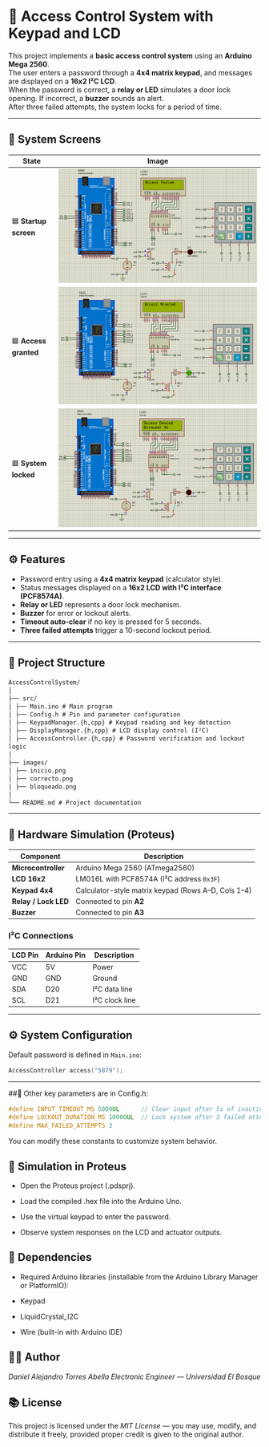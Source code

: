 # 🔐 Access Control System with Keypad and LCD

This project implements a **basic access control system** using an **Arduino Mega 2560**.  
The user enters a password through a **4x4 matrix keypad**, and messages are displayed on a **16x2 I²C LCD**.  
When the password is correct, a **relay or LED** simulates a door lock opening. If incorrect, a **buzzer** sounds an alert.  
After three failed attempts, the system locks for a period of time.

---

## 📸 System Screens

| State | Image |
|--------|--------|
| 🟦 **Startup screen** | ![Startup](images/Start.png) |
| 🟩 **Access granted** | ![Granted](images/Correct.png) |
| 🟥 **System locked** | ![Locked](images/Bloqued.png) |

---

## ⚙️ Features

- Password entry using a **4x4 matrix keypad** (calculator style).  
- Status messages displayed on a **16x2 LCD with I²C interface (PCF8574A)**.  
- **Relay or LED** represents a door lock mechanism.  
- **Buzzer** for error or lockout alerts.  
- **Timeout auto-clear** if no key is pressed for 5 seconds.  
- **Three failed attempts** trigger a 10-second lockout period.

---

## 🧠 Project Structure

    AccessControlSystem/
    │
    ├── src/
    │ ├── Main.ino # Main program
    │ ├── Config.h # Pin and parameter configuration
    │ ├── KeypadManager.{h,cpp} # Keypad reading and key detection
    │ ├── DisplayManager.{h,cpp} # LCD display control (I²C)
    │ ├── AccessController.{h,cpp} # Password verification and lockout logic
    │
    ├── images/
    │ ├── inicio.png
    │ ├── correcto.png
    │ ├── bloqueado.png
    │
    └── README.md # Project documentation


---

## 🔌 Hardware Simulation (Proteus)

| Component | Description |
|------------|--------------|
| **Microcontroller** | Arduino Mega 2560 (ATmega2560) |
| **LCD 16x2** | LM016L with PCF8574A (I²C address `0x3F`) |
| **Keypad 4x4** | Calculator-style matrix keypad (Rows A–D, Cols 1–4) |
| **Relay / Lock LED** | Connected to pin **A2** |
| **Buzzer** | Connected to pin **A3** |

### I²C Connections
| LCD Pin | Arduino Pin | Description |
|----------|--------------|-------------|
| VCC | 5V | Power |
| GND | GND | Ground |
| SDA | D20 | I²C data line |
| SCL | D21 | I²C clock line |

---

## ⚙️ System Configuration

Default password is defined in `Main.ino`:

```cpp
AccessController access("5879");
```
---
##🔑 Other key parameters are in Config.h:

```cpp
#define INPUT_TIMEOUT_MS 5000UL      // Clear input after 5s of inactivity
#define LOCKOUT_DURATION_MS 10000UL  // Lock system after 3 failed attempts
#define MAX_FAILED_ATTEMPTS 3
```

You can modify these constants to customize system behavior.

## 🧪 Simulation in Proteus

- Open the Proteus project (.pdsprj).

- Load the compiled .hex file into the Arduino Uno.

- Use the virtual keypad to enter the password.

- Observe system responses on the LCD and actuator outputs.

## 🧰 Dependencies

- Required Arduino libraries (installable from the Arduino Library Manager or PlatformIO):

- Keypad

- LiquidCrystal_I2C

- Wire (built-in with Arduino IDE)

## 👨‍💻 Author

*Daniel Alejandro Torres Abella
Electronic Engineer  — Universidad El Bosque*

## 📚 License

This project is licensed under the *MIT License* — you may use, modify, and distribute it freely, provided proper credit is given to the original author.
